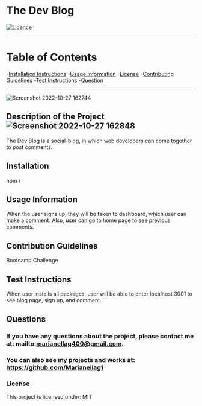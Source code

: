 

# **The Dev Blog**

[![Licence](http://img.shields.io/badge/License-MIT-yellow.svg)](https://opensource.org/licenses/MIT)

---


# **Table of Contents**

-[Installation Instructions](#installation)
-[Usage Information](#usage-information)
-[License](#license)
-[Contributing Guidelines](#contribution-guidelines)
-[Test Instructions](#test-instructions)
-[Question](#questions)


---
![Screenshot 2022-10-27 162744](https://user-images.githubusercontent.com/110939445/198401958-47085fe1-14de-4d57-88d5-bdebfd1c6a49.png)

## **Description of the Project**![Screenshot 2022-10-27 162848](https://user-images.githubusercontent.com/110939445/198401995-a577bbfc-75f0-41ec-b525-e084e34cb5fa.png)

The Dev Blog is a social-blog, in which web developers can come together to post comments.



## **Installation**
npm i



## **Usage Information**
When the user signs up, they will be taken to dashboard, which user can make a comment. Also, user can go to home page to see previous comments.



## **Contribution Guidelines**
Bootcamp Challenge



## **Test Instructions**
When user installs all packages, user will be able to enter localhost 3001 to see blog page, sign up, and comment.



## **Questions**
### If you have any questions about the project, please contact me at: mailto:marianellag400@gmail.com. 
### You can also see my projects and works at: https://github.com/Marianellag1



### **License**
This project is licensed under:
    MIT
